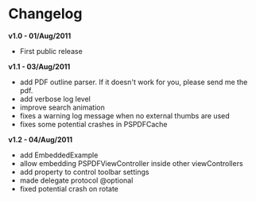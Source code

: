 # Changelog

__v1.0 - 01/Aug/2011__  
*  First public release

__v1.1 - 03/Aug/2011__
*  add PDF outline parser. If it doesn't work for you, please send me the pdf.
*  add verbose log level
*  improve search animation
*  fixes a warning log message when no external thumbs are used
*  fixes some potential crashes in PSPDFCache

__v1.2 - 04/Aug/2011__
*  add EmbeddedExample
*  allow embedding PSPDFViewController inside other viewControllers
*  add property to control toolbar settings
*  made delegate protocol @optional
*  fixed potential crash on rotate
